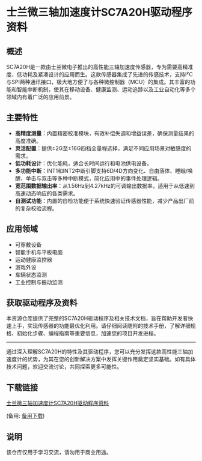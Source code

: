 # 士兰微三轴加速度计SC7A20H驱动程序资料

## 概述

SC7A20H是一款由士兰微电子推出的高性能三轴加速度传感器，专为需要高精准度、低功耗及紧凑设计的应用而生。这款传感器集成了先进的传感技术，支持I²C与SPI两种通讯接口，极大地方便了与各种微控制器（MCU）的集成。其丰富的功能和智能中断机制，使其在移动设备、健康监测、运动追踪以及工业自动化等多个领域内有着广泛的应用前景。

## 主要特性

- **高精度测量**：内置精密校准模块，有效补偿失调和增益误差，确保测量结果的高度准确。
- **灵活配置**：提供±2G至±16G四档全量程选择，满足不同应用场景对敏感度的需求。
- **低功耗设计**：优化能耗，适合长时间运行和电池供电设备。
- **多功能中断**：INT1和INT2中断引脚支持6D/4D方向变化、自由落体、睡眠/唤醒、单击与双击等多种中断模式，简化应用中的事件处理逻辑。
- **宽范围数据输出率**：从1.56Hz到4.27kHz的可调输出数据率，适用于从低速到高速动态响应的各类需求。
- **自测试功能**：内置的自检功能便于系统快速验证传感器性能，减少产品出厂前的复杂校验流程。

## 应用领域

- 可穿戴设备
- 智能手机与平板电脑
- 运动健康监控器
- 游戏外设
- 车辆状态监测
- 工业控制与振动监测

## 获取驱动程序及资料

本资源仓库提供了完整的SC7A20H驱动程序及相关技术文档，旨在帮助开发者快速上手，实现传感器的功能最优化利用。请仔细阅读随附的技术手册，了解详细规格、初始化步骤、编程指南等重要信息，加速您的项目开发进程。

---

通过深入理解SC7A20H的特性及其驱动程序，您可以充分发挥这款高性能三轴加速度计的优势，为其在您的创新解决方案中发挥关键作用奠定坚实基础。如有具体技术问题，欢迎交流讨论，共同探索更多可能性。

## 下载链接
[士兰微三轴加速度计SC7A20H驱动程序资料](https://pan.quark.cn/s/ee15c63f7e0b) 

(备用: [备用下载](https://pan.baidu.com/s/14pC1Bvc0yYl8oNVFm0f_UA?pwd=1234))

## 说明

该仓库仅用于学习交流，请勿用于商业用途。
